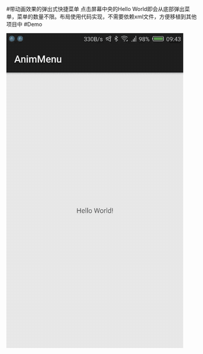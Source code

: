 #带动画效果的弹出式快捷菜单
点击屏幕中央的Hello World即会从底部弹出菜单，菜单的数量不限。布局使用代码实现，不需要依赖xml文件，方便移植到其他项目中
#Demo


![image](https://github.com/fangdawei/AnimMenu/raw/master/images/demo.gif)



